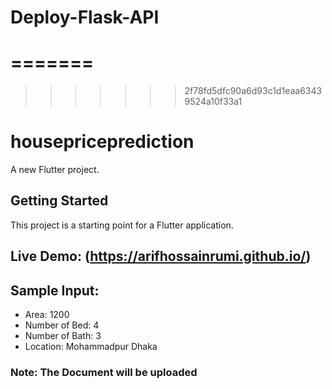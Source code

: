 
# Deploy-Flask-API
=======
=======
>>>>>>> 2f78fd5dfc90a6d93c1d1eaa63439524a10f33a1
# housepriceprediction

A new Flutter project.

## Getting Started

This project is a starting point for a Flutter application.



## Live Demo: (https://arifhossainrumi.github.io/)

## Sample Input:
- Area: 1200
- Number of Bed: 4
- Number of Bath: 3
- Location: Mohammadpur Dhaka

### Note: The Document will be uploaded

